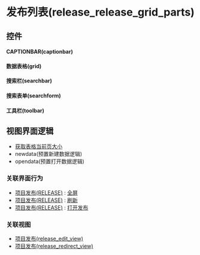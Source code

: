 # 发布列表(release_release_grid_parts)  <!-- {docsify-ignore-all} -->



## 控件
#### CAPTIONBAR(captionbar)
#### 数据表格(grid)
#### 搜索栏(searchbar)
#### 搜索表单(searchform)
#### 工具栏(toolbar)

## 视图界面逻辑
  * [获取表格当前页大小](module/ProdMgmt/product/uilogic/get_table_size)
  * newdata(预置新建数据逻辑)
  * opendata(预置打开数据逻辑)


### 关联界面行为
  * [项目发布(RELEASE)](module/ProjMgmt/release) : [全屏](module/ProjMgmt/release#界面行为)
  * [项目发布(RELEASE)](module/ProjMgmt/release) : [刷新](module/ProjMgmt/release#界面行为)
  * [项目发布(RELEASE)](module/ProjMgmt/release) : [打开发布](module/ProjMgmt/release#界面行为)

### 关联视图
  * [项目发布(release_edit_view)](app/view/release_edit_view)
  * [项目发布(release_redirect_view)](app/view/release_redirect_view)

<script>
 const { createApp } = Vue
  createApp({
    data() {
      return {

      }
    }
  }).use(ElementPlus).mount('#app')
</script>